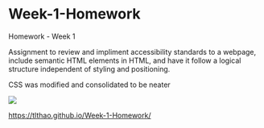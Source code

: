 # Week-1-Homework

Homework - Week 1

Assignment to review and impliment accessibility standards to a webpage, include semantic HTML elements in HTML, and have it follow a logical structure independent of styling and positioning.

CSS was modified and consolidated to be neater

<img src="file:///C:/Users/Tina%20Ly/Pictures/Horiseon%20Social%20Solution%20Services.html">

https://tlthao.github.io/Week-1-Homework/
